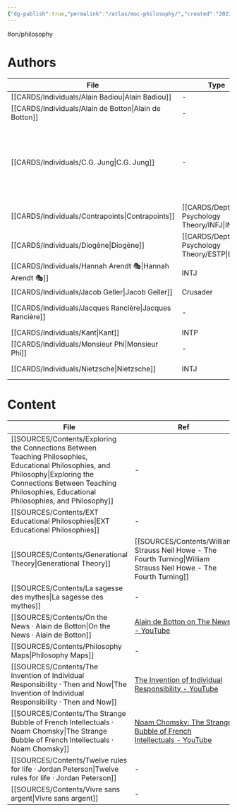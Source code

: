 ```yaml
---
{"dg-publish":true,"permalink":"/atlas/moc-philosophy/","created":"2023-02-18T15:16:26.544+01:00","updated":"2023-04-20T23:04:34.447+02:00"}
---
```


#on/philosophy

# Authors 
| File                                                        | Type                                            | ref                                                                                                                                                                                                                   |
| ----------------------------------------------------------- | ----------------------------------------------- | --------------------------------------------------------------------------------------------------------------------------------------------------------------------------------------------------------------------- |
| [[CARDS/Individuals/Alain Badiou\|Alain Badiou]]         | \-                                              | \-                                                                                                                                                                                                                    |
| [[CARDS/Individuals/Alain de Botton\|Alain de Botton]]   | \-                                              | [Alain de Botton on Romanticism - YouTube](https://youtu.be/sPOuIyEJnbE)                                                                                                                                              |
| [[CARDS/Individuals/C.G. Jung\|C.G. Jung]]               | \-                                              | <ul><li>[[SOURCES/Contents/CG Jung - Aion.md\\|Aion]]</li><li>[[SOURCES/Contents/Psychological Types.md\\|Psychological Types]]</li><li>[[SOURCES/Contents/C Jung-1962.md\\|Memories, Dreams, Reflections]]</li></ul> |
| [[CARDS/Individuals/Contrapoints\|Contrapoints]]         | [[CARDS/Depth Psychology Theory/INFJ\|INFJ]] | [ContraPoints - YouTube](https://www.youtube.com/@ContraPoints)                                                                                                                                                       |
| [[CARDS/Individuals/Diogène\|Diogène]]                   | [[CARDS/Depth Psychology Theory/ESTP\|ESTP]] | Diogène le Cynique - Pensées et anecdotes                                                                                                                                                                             |
| [[CARDS/Individuals/Hannah Arendt 🎭\|Hannah Arendt 🎭]] | INTJ                                            | [Hannah Arendt (film) - Wikipedia](https://en.wikipedia.org/wiki/Hannah_Arendt_(film))                                                                                                                                |
| [[CARDS/Individuals/Jacob Geller\|Jacob Geller]]         | Crusader                                        | \-                                                                                                                                                                                                                    |
| [[CARDS/Individuals/Jacques Rancière\|Jacques Rancière]] | \-                                              | [Et si on arrêtait de prendre les gens pour des cons ? \| Les idées larges \| ARTE - YouTube](https://www.youtube.com/watch?v=A9kl3_vnXjI)                                                                            |
| [[CARDS/Individuals/Kant\|Kant]]                         | INTP                                            | \-                                                                                                                                                                                                                    |
| [[CARDS/Individuals/Monsieur Phi\|Monsieur Phi]]         | \-                                              | \-                                                                                                                                                                                                                    |
| [[CARDS/Individuals/Nietzsche\|Nietzsche]]               | INTJ                                            | [Nietzsches insight for Ni and Si users \| C.S. Joseph](https://csjoseph.life/nietzsches-insight-for-ni-and-si-users/)                                                                                                |



# Content
| File                                                                                                                                                                                                                         | Ref                                                                                                                    |
| ---------------------------------------------------------------------------------------------------------------------------------------------------------------------------------------------------------------------------- | ---------------------------------------------------------------------------------------------------------------------- |
| [[SOURCES/Contents/Exploring the Connections Between Teaching Philosophies, Educational Philosophies, and Philosophy\|Exploring the Connections Between Teaching Philosophies, Educational Philosophies, and Philosophy]] | \-                                                                                                                     |
| [[SOURCES/Contents/EXT Educational Philosophies\|EXT Educational Philosophies]]                                                                                                                                           | \-                                                                                                                     |
| [[SOURCES/Contents/Generational Theory\|Generational Theory]]                                                                                                                                                             | [[SOURCES/Contents/William Strauss Neil Howe - The Fourth Turning\|William Strauss Neil Howe - The Fourth Turning]] |
| [[SOURCES/Contents/La sagesse des mythes\|La sagesse des mythes]]                                                                                                                                                         | \-                                                                                                                     |
| [[SOURCES/Contents/On the News · Alain de Botton\|On the News · Alain de Botton]]                                                                                                                                         | [Alain de Botton on The News - YouTube](https://www.youtube.com/watch?v=SNr-AoFLjok&t=3s)                              |
| [[SOURCES/Contents/Philosophy Maps\|Philosophy Maps]]                                                                                                                                                                     | \-                                                                                                                     |
| [[SOURCES/Contents/The Invention of Individual Responsibility · Then and Now\|The Invention of Individual Responsibility · Then and Now]]                                                                                 | [The Invention of Individual Responsibility - YouTube](https://youtu.be/tp4FGAv2gks)                                   |
| [[SOURCES/Contents/The Strange Bubble of French Intellectuals · Noam Chomsky\|The Strange Bubble of French Intellectuals · Noam Chomsky]]                                                                                 | [Noam Chomsky: The Strange Bubble of French Intellectuals - YouTube](https://youtu.be/772WncdxCSw)                     |
| [[SOURCES/Contents/Twelve rules for life · Jordan Peterson\|Twelve rules for life · Jordan Peterson]]                                                                                                                     | \-                                                                                                                     |
| [[SOURCES/Contents/Vivre sans argent\|Vivre sans argent]]                                                                                                                                                                 | \-                                                                                                                     |
